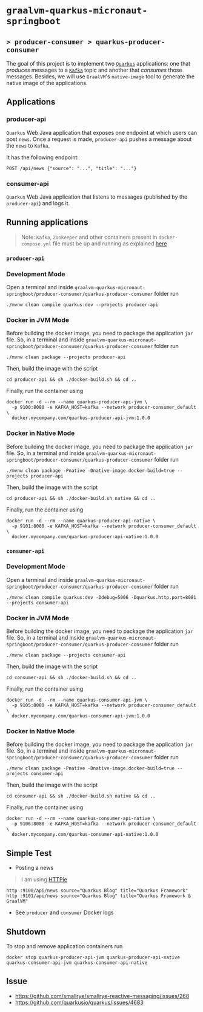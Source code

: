 # `graalvm-quarkus-micronaut-springboot`
## `> producer-consumer > quarkus-producer-consumer`

The goal of this project is to implement two [`Quarkus`](https://quarkus.io/) applications: one that _produces_
messages to a [`Kafka`](https://kafka.apache.org/) topic and another that _consumes_ those messages. Besides, we will
use `GraalVM`'s `native-image` tool to generate the native image of the applications.

## Applications

### producer-api

`Quarkus` Web Java application that exposes one endpoint at which users can post `news`. Once a request is made,
`producer-api` pushes a message about the `news` to `Kafka`.

It has the following endpoint:
```
POST /api/news {"source": "...", "title": "..."}
```

### consumer-api

`Quarkus` Web Java application that listens to messages (published by the `producer-api`) and logs it.

## Running applications

> Note: `Kafka`, `Zookeeper` and other containers present in `docker-compose.yml` file must be up and running as
> explained [here](https://github.com/ivangfr/graalvm-quarkus-micronaut-springboot/tree/master/producer-consumer#start-environment)

### `producer-api`

### Development Mode

Open a terminal and inside `graalvm-quarkus-micronaut-springboot/producer-consumer/quarkus-producer-consumer` folder run
```
./mvnw clean compile quarkus:dev --projects producer-api
```

### Docker in JVM Mode

Before building the docker image, you need to package the application `jar` file. So, in a terminal and inside
`graalvm-quarkus-micronaut-springboot/producer-consumer/quarkus-producer-consumer` folder run
```
./mvnw clean package --projects producer-api
```

Then, build the image with the script
```
cd producer-api && sh ./docker-build.sh && cd ..
```

Finally, run the container using
```
docker run -d --rm --name quarkus-producer-api-jvm \
  -p 9100:8080 -e KAFKA_HOST=kafka --network producer-consumer_default \
  docker.mycompany.com/quarkus-producer-api-jvm:1.0.0
```

### Docker in Native Mode

Before building the docker image, you need to package the application `jar` file. So, in a terminal and inside
`graalvm-quarkus-micronaut-springboot/producer-consumer/quarkus-producer-consumer` folder run
```
./mvnw clean package -Pnative -Dnative-image.docker-build=true --projects producer-api
```

Then, build the image with the script
```
cd producer-api && sh ./docker-build.sh native && cd .. 
```

Finally, run the container using
```
docker run -d --rm --name quarkus-producer-api-native \
  -p 9101:8080 -e KAFKA_HOST=kafka --network producer-consumer_default \
  docker.mycompany.com/quarkus-producer-api-native:1.0.0
```

### `consumer-api`

### Development Mode

Open a terminal and inside `graalvm-quarkus-micronaut-springboot/producer-consumer/quarkus-producer-consumer` folder run
```
./mvnw clean compile quarkus:dev -Ddebug=5006 -Dquarkus.http.port=8081 --projects consumer-api
```

### Docker in JVM Mode

Before building the docker image, you need to package the application `jar` file. So, in a terminal and inside
`graalvm-quarkus-micronaut-springboot/producer-consumer/quarkus-producer-consumer` folder run
```
./mvnw clean package --projects consumer-api
```

Then, build the image with the script
```
cd consumer-api && sh ./docker-build.sh && cd ..
```

Finally, run the container using
```
docker run -d --rm --name quarkus-consumer-api-jvm \
  -p 9105:8080 -e KAFKA_HOST=kafka --network producer-consumer_default \
  docker.mycompany.com/quarkus-consumer-api-jvm:1.0.0
```

### Docker in Native Mode

Before building the docker image, you need to package the application `jar` file. So, in a terminal and inside
`graalvm-quarkus-micronaut-springboot/producer-consumer/quarkus-producer-consumer` folder run
```
./mvnw clean package -Pnative -Dnative-image.docker-build=true --projects consumer-api
```

Then, build the image with the script
```
cd consumer-api && sh ./docker-build.sh native && cd ..
```

Finally, run the container using
```
docker run -d --rm --name quarkus-consumer-api-native \
  -p 9106:8080 -e KAFKA_HOST=kafka --network producer-consumer_default \
  docker.mycompany.com/quarkus-consumer-api-native:1.0.0
```

## Simple Test

- Posting a news
> I am using [HTTPie](https://httpie.org/) 
```
http :9100/api/news source="Quarkus Blog" title="Quarkus Framework"
http :9101/api/news source="Quarkus Blog" title="Quarkus Framework & GraalVM"
```

- See `producer` and `consumer` Docker logs

## Shutdown

To stop and remove application containers run
```
docker stop quarkus-producer-api-jvm quarkus-producer-api-native quarkus-consumer-api-jvm quarkus-consumer-api-native
```

## Issue

- https://github.com/smallrye/smallrye-reactive-messaging/issues/268
- https://github.com/quarkusio/quarkus/issues/4683
